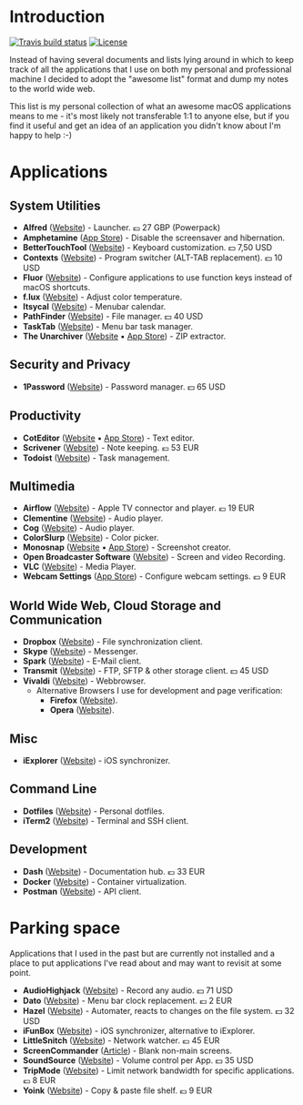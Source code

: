 # Introduction

[![Travis build status](https://api.travis-ci.org/perdian/awesome-macos-applications.svg)](https://travis-ci.org/perdian/awesome-macos-applications)
[![License](https://img.shields.io/:license-mit-blue.svg)](https://badges.mit-license.org/)

Instead of having several documents and lists lying around in which to keep track of all the applications that I use on both my personal and professional machine I decided to adopt the "awesome list" format and dump my notes to the world wide web.

This list is my personal collection of what an awesome macOS applications means to me - it's most likely not transferable 1:1 to anyone else, but if you find it useful and get an idea of an application you didn't know about I'm happy to help :-)

# Applications

## System Utilities
* **Alfred** ([Website](https://www.alfredapp.com/)) - Launcher. 💷 27 GBP (Powerpack)
* **Amphetamine** ([App Store](https://apps.apple.com/de/app/amphetamine/id937984704)) - Disable the screensaver and hibernation.
* **BetterTouchTool** ([Website](https://folivora.ai/downloads)) - Keyboard customization. 💵 7,50 USD
* **Contexts** ([Website](https://contexts.co/)) - Program switcher (ALT-TAB replacement). 💵 10 USD
* **Fluor** ([Website](https://github.com/Pyroh/Fluor)) - Configure applications to use function keys instead of macOS shortcuts.
* **f.lux** ([Website](https://justgetflux.com/news/pages/macquickstart/)) - Adjust color temperature.
* **Itsycal** ([Website](https://www.mowglii.com/itsycal/)) - Menubar calendar.
* **PathFinder** ([Website](https://cocoatech.com/#/)) - File manager. 💵 40 USD
* **TaskTab** ([Website](https://fiplab.com/apps/task-tab-for-mac)) - Menu bar task manager.
* **The Unarchiver** ([Website](https://theunarchiver.com/) ▪ [App Store](https://apps.apple.com/us/app/the-unarchiver/id425424353)) - ZIP extractor.

## Security and Privacy
* **1Password** ([Website](https://1password.com/downloads/mac/)) - Password manager. 💵 65 USD

## Productivity
* **CotEditor** ([Website](https://coteditor.com/) ▪ [App Store](https://apps.apple.com/app/coteditor/id1024640650)) - Text editor.
* **Scrivener** ([Website](https://www.literatureandlatte.com/scrivener/download)) - Note keeping. 💶 53 EUR
* **Todoist** ([Website](https://todoist.com/)) - Task management.

## Multimedia
* **Airflow** ([Website](https://airflow.app/)) - Apple TV connector and player. 💶 19 EUR
* **Clementine** ([Website](https://www.clementine-player.org/)) - Audio player.
* **Cog** ([Website](https://kode54.net/cog)) - Audio player.
* **ColorSlurp** ([Website](http://colorslurp.com/)) - Color picker.
* **Monosnap** ([Website](https://monosnap.com/) ▪ [App Store](https://apps.apple.com/de/app/monosnap-screenshot-editor/id540348655)) - Screenshot creator.
* **Open Broadcaster Software** ([Website](https://obsproject.com/)) - Screen and video Recording.
* **VLC** ([Website](https://www.videolan.org/vlc/)) - Media Player.
* **Webcam Settings** ([App Store](https://apps.apple.com/de/app/webcam-settings/id533696630)) - Configure webcam settings. 💶 9 EUR

## World Wide Web, Cloud Storage and Communication
* **Dropbox** ([Website](https://www.dropbox.com/downloading)) - File synchronization client.
* **Skype** ([Website](https://en.wikipedia.org/wiki/Skype)) - Messenger.
* **Spark** ([Website](https://sparkmailapp.com/)) - E-Mail client.
* **Transmit** ([Website](https://panic.com/transmit/)) - FTP, SFTP & other storage client. 💵 45 USD
* **Vivaldi** ([Website](https://vivaldi.com/)) - Webbrowser.
    * Alternative Browsers I use for development and page verification:
        * **Firefox** ([Website](https://www.mozilla.org/de/firefox/)).
        * **Opera** ([Website](https://www.opera.com/)).

## Misc
* **iExplorer** ([Website](https://macroplant.com/iexplorer)) - iOS synchronizer.

## Command Line
* **Dotfiles** ([Website](https://github.com/perdian/dotfiles)) - Personal dotfiles.
* **iTerm2** ([Website](https://iterm2.com/index.html)) - Terminal and SSH client.

## Development
* **Dash** ([Website](https://kapeli.com/dash)) - Documentation hub. 💶 33 EUR
* **Docker** ([Website](https://docs.docker.com/docker-for-mac/install/)) - Container virtualization.
* **Postman** ([Website](https://www.getpostman.com/)) - API client.

# Parking space

Applications that I used in the past but are currently not installed and a place to put applications I've read about and may want to revisit at some point.

* **AudioHighjack** ([Website](https://www.rogueamoeba.com/audiohijack/)) - Record any audio. 💵 71 USD
* **Dato** ([Website](https://sindresorhus.com/dato)) - Menu bar clock replacement. 💶 2 EUR
* **Hazel** ([Website](https://www.noodlesoft.com/)) - Automater, reacts to changes on the file system. 💵 32 USD
* **iFunBox** ([Website](http://www.i-funbox.com/)) - iOS synchronizer, alternative to iExplorer.
* **LittleSnitch** ([Website](https://www.obdev.at/products/littlesnitch/index.html)) - Network watcher. 💶 45 EUR
* **ScreenCommander** ([Article](https://lifehacker.com/screen-commander-for-mac-blanks-out-second-monitors-wit-1793453593)) - Blank non-main screens.
* **SoundSource** ([Website](https://rogueamoeba.com/soundsource/)) - Volume control per App. 💵 35 USD
* **TripMode** ([Website](https://www.tripmode.ch/)) - Limit network bandwidth for specific applications. 💶 8 EUR
* **Yoink** ([Website](https://eternalstorms.at/yoink/mac/)) - Copy & paste file shelf. 💶 9 EUR
